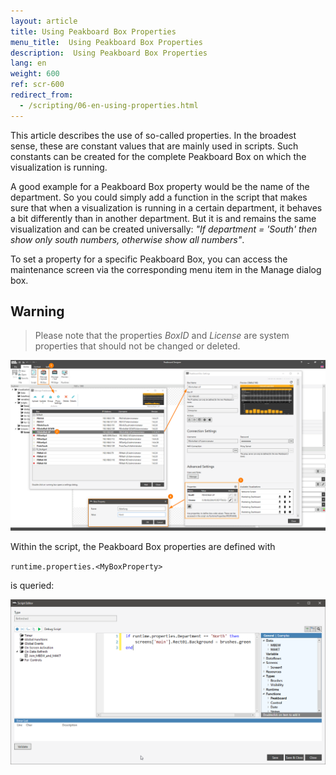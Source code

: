 ```yaml
---
layout: article
title: Using Peakboard Box Properties
menu_title:  Using Peakboard Box Properties
description:  Using Peakboard Box Properties
lang: en
weight: 600
ref: scr-600
redirect_from:
  - /scripting/06-en-using-properties.html
---
```

This article describes the use of so-called properties. In the broadest sense, these are constant values that are mainly used in scripts. Such constants can be created for the complete Peakboard Box on which the visualization is running.

A good example for a Peakboard Box property would be the name of the department. So you could simply add a function in the script that makes sure that when a visualization is running in a certain department, it behaves a bit differently than in another department. But it is and remains the same visualization and can be created universally: *"If department = 'South' then show only south numbers, otherwise show all numbers"*.

To set a property for a specific Peakboard Box, you can access the maintenance screen via the corresponding menu item in the Manage dialog box. 

## Warning
>
> Please note that the properties *BoxID* and *License* are system properties that should not be changed or deleted.


![image_1](/assets/images/scripting/properties/Properties_02.png)

Within the script, the Peakboard Box properties are defined with

`runtime.properties.<MyBoxProperty>`

is queried:

![image_1](/assets/images/scripting/properties/Properties_03.png)
